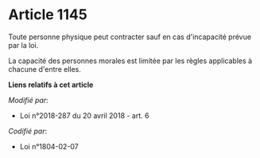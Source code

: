 # Article 1145

Toute personne physique peut contracter sauf en cas d'incapacité prévue par la loi.

La capacité des personnes morales est limitée par les règles applicables à chacune d'entre elles.

**Liens relatifs à cet article**

_Modifié par_:

  - Loi n°2018-287 du 20 avril 2018 - art. 6

_Codifié par_:

  - Loi n°1804-02-07

